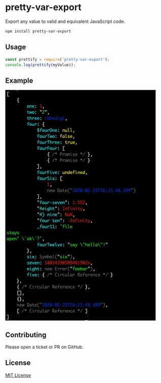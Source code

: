 # pretty-var-export

Export any value to valid and equivalent JavaScript code.

```bash
npm install pretty-var-export
```

## Usage

```js
const prettify = require('pretty-var-export');
console.log(prettify(myValue));
```

## Example

![Example](./demo/example.png?raw=true&v=1.0.2)

## Contributing

Please open a ticket or PR on GitHub.

## License

[MIT License](./LICENSE)

